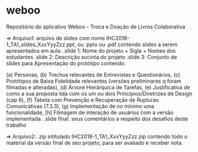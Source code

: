 ﻿# weboo
Repositório do aplicativo Weboo - Troca e Doação de Livros Colaborativa


=> Arquivo1: arquivo de slides com nome IHC2018-1_TA1_slides_XxxYyyZzz.ppt, ou .pptx ou .pdf contendo slides a serem apresentados em aula: 
.slide 1: Nome do projeto + Sigla + Nomes dos estudantes
.slide 2: Descrição sucinta do projeto 
.slide 3: Conjunto de slides para Apresentação do protótipo contendo:

(a) Personas, (b) Trechos relevantes de Entrevistas e Questionários, (c) Protótipos de Baixa Fidelidade relevantes (versões preliminares q foram filmadas e alteradas), (d) Árvore Hierárquica de Tarefas, (e) Justificativa de como a sua proposta lida com os um ou dois Princípios/Diretrizes de Design (cap 8), (f) Tabela com Prevenção e Recuperação de Rupturas Comunicativas (7.3.3), (g) Implementação de no mínimo uma funcionalidade, [h] Filmagem de interação de usuários com a versão implementada.
.slide final: seus comentários a respeito dos desafios deste trabalho


=> Arquivo2: .zip intitulado IHC2018-1_TA1_XxxYyyZzz.zip contendo todo o material da versão final de seu projeto, para ser avaliado e receber nota.